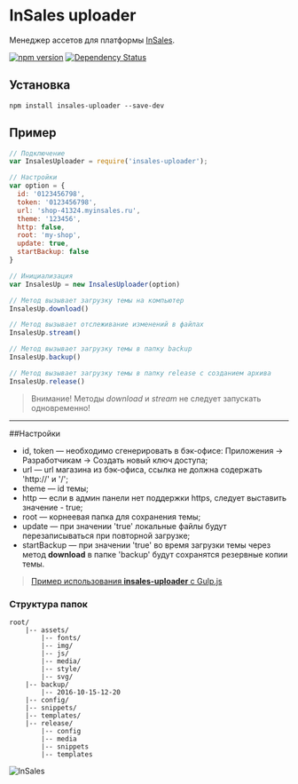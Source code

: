 # InSales uploader
Менеджер ассетов для платформы [InSales](http://www.insales.ru/).

[![npm version](https://badge.fury.io/js/insales-uploader.svg)](https://badge.fury.io/js/insales-uploader)
[![Dependency Status](https://gemnasium.com/badges/github.com/brainmurder/insales-uploader.svg)](https://gemnasium.com/github.com/brainmurder/insales-uploader)

## Установка

```
npm install insales-uploader --save-dev
```

## Пример

```javascript
// Подключение
var InsalesUploader = require('insales-uploader');

// Настройки
var option = {
  id: '0123456798',
  token: '0123456798',
  url: 'shop-41324.myinsales.ru',
  theme: '123456',
  http: false,
  root: 'my-shop',
  update: true,
  startBackup: false
}

// Инициализация
var InsalesUp = new InsalesUploader(option)

// Метод вызывает загрузку темы на компьютер
InsalesUp.download()

// Метод вызывает отслеживание изменений в файлах
InsalesUp.stream()

// Метод вызывает загрузку темы в папку backup
InsalesUp.backup()

// Метод вызывает загрузку темы в папку release с созданием архива
InsalesUp.release()

```

> Внимание! Методы *download* и *stream* не следует запускать одновременно!


---

##Настройки
* id, token — необходимо сгенерировать в бэк-офисе: Приложения -> Разработчикам -> Создать новый ключ доступа;
* url — url магазина из бэк-офиса, ссылка не должна содержать 'http://' и '/';
* theme — id темы;
* http — если в админ панели нет поддержки https, следует выставить значение - true;
* root — корнеевая папка для сохранения темы;
* update — при значении 'true' локальные файлы будут перезаписываться при повторной загрузке;
* startBackup — при значении 'true' во время загрузки темы через метод **download** в папке 'backup' будут сохранятся резервные копии темы.

> [Пример использования **insales-uploader** с Gulp.js](https://github.com/brainmurder/InSales-uploader-gulp-test)

### Структура папок

```
root/
    |-- assets/
        |-- fonts/
        |-- img/
        |-- js/
        |-- media/
        |-- style/
        |-- svg/
    |-- backup/
        |-- 2016-10-15-12-20
    |-- config/
    |-- snippets/
    |-- templates/
    |-- release/
        |-- config
        |-- media
        |-- snippets
        |-- templates
```


![InSales](https://cdn.rawgit.com/brainmurder/insales-uploader/master/insales.png)

